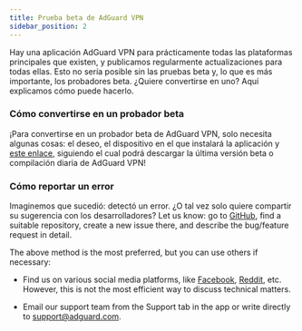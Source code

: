 ```yaml
---
title: Prueba beta de AdGuard VPN
sidebar_position: 2
---
```


Hay una aplicación AdGuard VPN para prácticamente todas las plataformas principales que existen, y publicamos regularmente actualizaciones para todas ellas. Esto no sería posible sin las pruebas beta y, lo que es más importante, los probadores beta. ¿Quiere convertirse en uno? Aquí explicamos cómo puede hacerlo.

### Cómo convertirse en un probador beta

¡Para convertirse en un probador beta de AdGuard VPN, solo necesita algunas cosas: el deseo, el dispositivo en el que instalará la aplicación y [este enlace](https://adguard-vpn.com/en/beta.html), siguiendo el cual podrá descargar la última versión beta o compilación diaria de AdGuard VPN!

### Cómo reportar un error

Imaginemos que sucedió: detectó un error. ¿O tal vez solo quiere compartir su sugerencia con los desarrolladores? Let us know: go to [GitHub](https://github.com/AdguardTeam/), find a suitable repository, create a new issue there, and describe the bug/feature request in detail.

The above method is the most preferred, but you can use others if necessary:

- Find us on various social media platforms, like [Facebook](https://www.facebook.com/AdguardEn/), [Reddit](https://www.reddit.com/r/Adguard/), etc. However, this is not the most efficient way to discuss technical matters.

- Email our support team from the Support tab in the app or write directly to [support@adguard.com](mailto:support@adguard.com).
